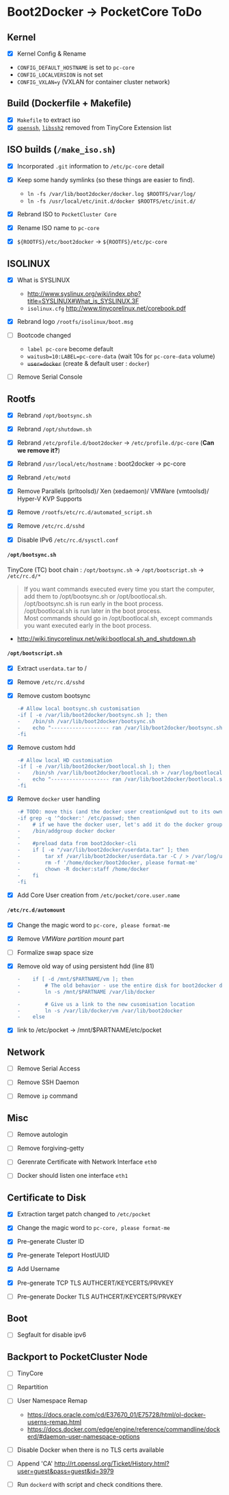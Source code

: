 # Boot2Docker -> PocketCore ToDo

## Kernel

- [x] Kernel Config & Rename
 * `CONFIG_DEFAULT_HOSTNAME` is set to `pc-core`
 * `CONFIG_LOCALVERSION` is not set
 * `CONFIG_VXLAN=y` (VXLAN for container cluster network)


## Build (Dockerfile + Makefile)

- [x] `Makefile` to extract iso
- [x] [`openssh`](doc/openssh.tcz.info), [`libssh2`](doc/libssh2.tcz.info) removed from TinyCore Extension list

## ISO builds (`/make_iso.sh`)

- [x] Incorporated `.git` information to `/etc/pc-core` detail
- [x] Keep some handy symlinks (so these things are easier to find).
  * `ln -fs /var/lib/boot2docker/docker.log $ROOTFS/var/log/`
  * `ln -fs /usr/local/etc/init.d/docker $ROOTFS/etc/init.d/`

- [x] Rebrand ISO to `PocketCluster Core`
- [x] Rename ISO name to `pc-core`
- [x] `${ROOTFS}/etc/boot2docker` -> `${ROOTFS}/etc/pc-core`


## ISOLINUX

- [x] What is SYSLINUX

  * <http://www.syslinux.org/wiki/index.php?title=SYSLINUX#What_is_SYSLINUX.3F>
  * `isolinux.cfg` <http://www.tinycorelinux.net/corebook.pdf>
- [x] Rebrand logo `/rootfs/isolinux/boot.msg`
- [ ] Bootcode changed

  * `label pc-core` become default
  * `waitusb=10:LABEL=pc-core-data` (wait 10s for `pc-core-data` volume)
  * ~~`user=docker`~~ (create & default user : `docker`)
- [ ] Remove Serial Console


## Rootfs

- [x] Rebrand `/opt/bootsync.sh`
- [x] Rebrand `/opt/shutdown.sh`
- [x] Rebrand `/etc/profile.d/boot2docker` -> `/etc/profile.d/pc-core` (**Can we remove it?**)
- [x] Rebrand `/usr/local/etc/hostname` : boot2docker -> pc-core
- [x] Rebrand `/etc/motd`

- [x] Remove Parallels (prltoolsd)/ Xen (xedaemon)/ VMWare (vmtoolsd)/ Hyper-V KVP Supports
- [x] Remove `/rootfs/etc/rc.d/automated_script.sh`
- [x] Remove `/etc/rc.d/sshd`

- [x] Disable IPv6 `/etc/rc.d/sysctl.conf`


#### `/opt/bootsync.sh`

TinyCore (TC) boot chain : `/opt/bootsync.sh` -> `/opt/bootscript.sh` -> `/etc/rc.d/*`

> If you want commands executed every time you start the computer, add them to /opt/bootsync.sh or /opt/bootlocal.sh.  
> /opt/bootsync.sh is run early in the boot process.  
> /opt/bootlocal.sh is run later in the boot process.  
> Most commands should go in /opt/bootlocal.sh, except commands you want executed early in the boot process.  
- <http://wiki.tinycorelinux.net/wiki:bootlocal.sh_and_shutdown.sh>  


#### `/opt/bootscript.sh`

- [x] Extract `userdata.tar` to /
- [x] Remove `/etc/rc.d/sshd`
- [x] Remove custom bootsync

  ```diff
  -# Allow local bootsync.sh customisation
  -if [ -e /var/lib/boot2docker/bootsync.sh ]; then
  -    /bin/sh /var/lib/boot2docker/bootsync.sh
  -    echo "------------------- ran /var/lib/boot2docker/bootsync.sh"
  -fi
  ```
- [x] Remove custom hdd

  ```diff
  -# Allow local HD customisation
  -if [ -e /var/lib/boot2docker/bootlocal.sh ]; then
  -    /bin/sh /var/lib/boot2docker/bootlocal.sh > /var/log/bootlocal.log 2>&1 &
  -    echo "------------------- ran /var/lib/boot2docker/bootlocal.sh"
  -fi
  ```
- [x] Remove `docker` user handling

  ```diff
  -# TODO: move this (and the docker user creation&pwd out to its own over-rideable?))
  -if grep -q '^docker:' /etc/passwd; then
  -    # if we have the docker user, let's add it do the docker group
  -    /bin/addgroup docker docker
  -
  -    #preload data from boot2docker-cli
  -    if [ -e "/var/lib/boot2docker/userdata.tar" ]; then
  -        tar xf /var/lib/boot2docker/userdata.tar -C / > /var/log/userdata.log 2>&1
  -        rm -f '/home/docker/boot2docker, please format-me'
  -        chown -R docker:staff /home/docker
  -    fi
  -fi
  ```
- [x] Add Core User creation from `/etc/pocket/core.user.name`


#### `/etc/rc.d/automount`

- [x] Change the magic word to `pc-core, please format-me`
- [x] Remove _VMWare partition mount_ part
- [ ] Formalize swap space size
- [x] Remove old way of using persistent hdd (line 81)

  ```diff
  -    if [ -d /mnt/$PARTNAME/vm ]; then
  -        # The old behavior - use the entire disk for boot2docker data
  -        ln -s /mnt/$PARTNAME /var/lib/docker

  -        # Give us a link to the new cusomisation location
  -        ln -s /var/lib/docker/vm /var/lib/boot2docker
  -    else
  ```
- [x] link to /etc/pocket -> /mnt/$PARTNAME/etc/pocket


## Network

- [ ] Remove Serial Access
- [ ] Remove SSH Daemon
- [ ] Remove `ip` command


## Misc

- [ ] Remove autologin
- [ ] Remove forgiving-getty
- [ ] Gerenrate Certificate with Network Interface `eth0`
- [ ] Docker should listen one interface `eth1`


## Certificate to Disk

- [x] Extraction target patch changed to `/etc/pocket`
- [x] Change the magic word to `pc-core, please format-me`
- [x] Pre-generate Cluster ID
- [x] Pre-generate Teleport HostUUID
- [x] Add Username
- [x] Pre-generate TCP TLS AUTHCERT/KEYCERTS/PRVKEY
- [ ] Pre-generate Docker TLS AUTHCERT/KEYCERTS/PRVKEY


## Boot

- [ ] Segfault for disable ipv6


## Backport to PocketCluster Node

- [ ] TinyCore
- [ ] Repartition
- [ ] User Namespace Remap

  * <https://docs.oracle.com/cd/E37670_01/E75728/html/ol-docker-userns-remap.html>
  * <https://docs.docker.com/edge/engine/reference/commandline/dockerd/#daemon-user-namespace-options>
- [ ] Disable Docker when there is no TLS certs available
- [ ] Append 'CA' <http://rt.openssl.org/Ticket/History.html?user=guest&pass=guest&id=3979>
- [ ] Run `dockerd` with script and check conditions there.
